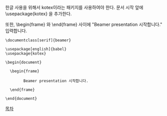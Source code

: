 한글 사용을 위해서 kotex이라는 패키지를 사용하여야 한다.
문서 시작 앞에 \usepackage{kotex} 을 추가한다.

또한, \begin{frame} 와 \end{frame} 사이에 "Beamer presentation 시작합니다." 입력합니다.

```
\documentclass[serif]{beamer} 

\usepackage[english]{babel}
\usepackage{kotex} 

\begin{document}

  \begin{frame}

    	Beamer presentation 시작합니다.

  \end{frame}
  
\end{document}
```

[목차](./README.md)

